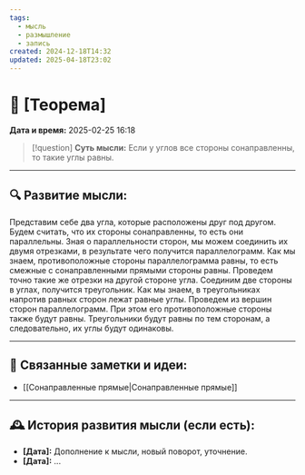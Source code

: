 ```yaml
---
tags:
  - мысль
  - размышление
  - запись
created: 2024-12-18T14:32
updated: 2025-04-18T23:02
---
```


# 💭  [Теорема]

**Дата и время:** 2025-02-25 16:18

> [!question] **Суть мысли:**
> Если у углов все стороны сонаправленны, то такие углы равны.

---

## 🔍 Развитие мысли:

Представим себе два угла, которые расположены друг под другом. Будем считать, что их стороны сонаправленны, то есть они параллельны. Зная о параллельности сторон, мы можем соединить их двумя отрезками, в результате чего получится параллелограмм. Как мы знаем, противоположные стороны параллелограмма равны, то есть смежные с сонаправленными прямыми стороны равны. Проведем точно такие же отрезки на другой стороне угла. Соединим две стороны в углах, получится треугольник. Как мы знаем, в треугольниках напротив равных сторон лежат равные углы. Проведем из вершин сторон параллелограмм. При этом его противоположные стороны также будут равны.  Треугольники будут равны по тем сторонам, а следовательно, их углы будут одинаковы.

---

## 🔄 Связанные заметки и идеи:

- [[Сонаправленные прямые|Сонаправленные прямые]]

---

## 🕰️ История развития мысли (если есть):

* **[Дата]:**  Дополнение к мысли, новый поворот, уточнение.
* **[Дата]:**  ...